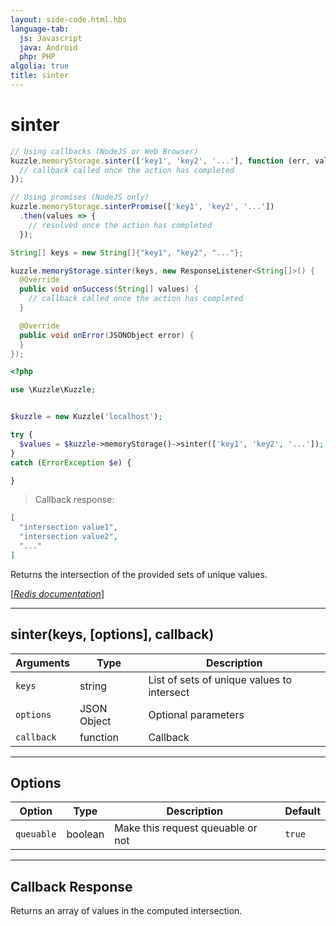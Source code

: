 ```yaml
---
layout: side-code.html.hbs
language-tab:
  js: Javascript
  java: Android
  php: PHP
algolia: true
title: sinter
---
```


# sinter

```js
// Using callbacks (NodeJS or Web Browser)
kuzzle.memoryStorage.sinter(['key1', 'key2', '...'], function (err, values) {
  // callback called once the action has completed
});

// Using promises (NodeJS only)
kuzzle.memoryStorage.sinterPromise(['key1', 'key2', '...'])
  .then(values => {
    // resolved once the action has completed
  });
```

```java
String[] keys = new String[]{"key1", "key2", "..."};

kuzzle.memoryStorage.sinter(keys, new ResponseListener<String[]>() {
  @Override
  public void onSuccess(String[] values) {
    // callback called once the action has completed
  }

  @Override
  public void onError(JSONObject error) {
  }
});
```

```php
<?php

use \Kuzzle\Kuzzle;


$kuzzle = new Kuzzle('localhost');

try {
  $values = $kuzzle->memoryStorage()->sinter(['key1', 'key2', '...']);
}
catch (ErrorException $e) {

}
```

> Callback response:

```json
[
  "intersection value1",
  "intersection value2",
  "..."
]
```

Returns the intersection of the provided sets of unique values.

[[_Redis documentation_]](https://redis.io/commands/sinter)

---

## sinter(keys, [options], callback)

| Arguments | Type | Description |
|---------------|---------|----------------------------------------|
| `keys` | string | List of sets of unique values to intersect |
| `options` | JSON Object | Optional parameters |
| `callback` | function | Callback |

---

## Options

| Option | Type | Description | Default |
|---------------|---------|----------------------------------------|---------|
| `queuable` | boolean | Make this request queuable or not  | `true` |


---

## Callback Response

Returns an array of values in the computed intersection.
